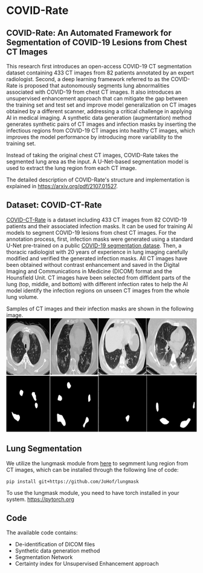 COVID-Rate
===

COVID-Rate: An Automated Framework for Segmentation of COVID-19 Lesions from Chest CT Images
---

This research first introduces an open-access COVID-19 CT segmentation dataset containing 433 CT images from 82 patients annotated by an expert radiologist. Second, a deep learning framework referred to as the COVID-Rate is proposed that autonomously segments lung abnormalities associated with COVID-19 from chest CT images. It also introduces an unsupervised enhancement approach that can mitigate the gap between the training set and test set and improve model generalization on CT images obtained by a different scanner, addressing a critical challenge in applying AI in medical imaging. A synthetic data generation (augmentation) method generates synthetic pairs of CT images and infection masks by inserting the infectious regions from COVID-19 CT images into healthy CT images, which improves the model performance by introducing more variability to the training set.

Instead of taking the original chest CT images, COVID-Rate takes the segmented lung area as the input. A U-Net-based segmentation model is used to extract the lung region from each CT image.

The detailed description of COVID-Rate's structure and implementation is explained in https://arxiv.org/pdf/2107.01527.

Dataset: COVID-CT-Rate
---
[COVID-CT-Rate](https://figshare.com/articles/dataset/COVID-CT-Rate_zip/18339416) is a dataset including 433 CT images from 82 COVID-19 patients and their associated infection masks. It can be used for training AI models to segment COVID-19 lesions from chest CT images. For the annotation process, first, infection masks were generated using a standard U-Net pre-trained on a public [COVID-19 segmentation datase](https://arxiv.org/abs/2004.12537). Then, a thoracic radiologist with 20 years of experience in lung imaging carefully modified and verified the generated infection masks. All CT images have been obtained without contrast enhancement and saved in the Digital Imaging and Communications in Medicine (DICOM) format and the Hounsfield Unit. CT images have been selected from diffident parts of the lung (top, middle, and bottom) with different infection rates to help the AI model identify the infection regions on unseen CT images from the whole lung volume.

Samples of CT images and their infection masks are shown in the following image.
<img src="https://github.com/ct-segmentation/COVID-Rate/blob/main/Figures/CT_Masks_Sample.PNG" width="750" height="300"/>

Lung Segmentation
---
We utilize the lungmask module from <a href="https://github.com/JoHof/lungmask">here</a> to segmment lung region from CT images, which can be installed through the following line of code:
```
pip install git+https://github.com/JoHof/lungmask
```
To use the lungmask module, you need to have torch installed in your system. <a href = "https://pytorch.org">https://pytorch.org</a>

Code
---
The available code contains:

* De-identification of DICOM files
* Synthetic data generation method
* Segmentation Network
* Certainty index for Unsupervised Enhancement approach 
